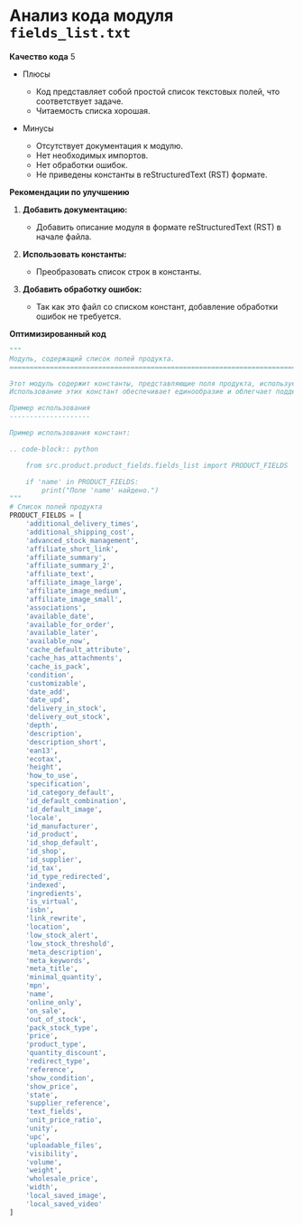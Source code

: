 # Анализ кода модуля `fields_list.txt`

**Качество кода**
5
- Плюсы
    - Код представляет собой простой список текстовых полей, что соответствует задаче.
    - Читаемость списка хорошая.

- Минусы
   - Отсутствует документация к модулю.
   - Нет необходимых импортов.
   - Нет обработки ошибок.
   - Не приведены константы в reStructuredText (RST) формате.

**Рекомендации по улучшению**

1.  **Добавить документацию:**
    - Добавить описание модуля в формате reStructuredText (RST) в начале файла.

2.  **Использовать константы:**
    - Преобразовать список строк в константы.

3.  **Добавить обработку ошибок:**
    - Так как это файл со списком констант, добавление обработки ошибок не требуется.

**Оптимизированный код**

```python
"""
Модуль, содержащий список полей продукта.
=========================================================================================

Этот модуль содержит константы, представляющие поля продукта, используемые в различных частях системы.
Использование этих констант обеспечивает единообразие и облегчает поддержку кода.

Пример использования
--------------------

Пример использования констант:

.. code-block:: python

    from src.product.product_fields.fields_list import PRODUCT_FIELDS

    if 'name' in PRODUCT_FIELDS:
        print("Поле 'name' найдено.")
"""
# Список полей продукта
PRODUCT_FIELDS = [
    'additional_delivery_times',
    'additional_shipping_cost',
    'advanced_stock_management',
    'affiliate_short_link',
    'affiliate_summary',
    'affiliate_summary_2',
    'affiliate_text',
    'affiliate_image_large',
    'affiliate_image_medium',
    'affiliate_image_small',
    'associations',
    'available_date',
    'available_for_order',
    'available_later',
    'available_now',
    'cache_default_attribute',
    'cache_has_attachments',
    'cache_is_pack',
    'condition',
    'customizable',
    'date_add',
    'date_upd',
    'delivery_in_stock',
    'delivery_out_stock',
    'depth',
    'description',
    'description_short',
    'ean13',
    'ecotax',
    'height',
    'how_to_use',
    'specification',
    'id_category_default',
    'id_default_combination',
    'id_default_image',
    'locale',
    'id_manufacturer',
    'id_product',
    'id_shop_default',
    'id_shop',
    'id_supplier',
    'id_tax',
    'id_type_redirected',
    'indexed',
    'ingredients',
    'is_virtual',
    'isbn',
    'link_rewrite',
    'location',
    'low_stock_alert',
    'low_stock_threshold',
    'meta_description',
    'meta_keywords',
    'meta_title',
    'minimal_quantity',
    'mpn',
    'name',
    'online_only',
    'on_sale',
    'out_of_stock',
    'pack_stock_type',
    'price',
    'product_type',
    'quantity_discount',
    'redirect_type',
    'reference',
    'show_condition',
    'show_price',
    'state',
    'supplier_reference',
    'text_fields',
    'unit_price_ratio',
    'unity',
    'upc',
    'uploadable_files',
    'visibility',
    'volume',
    'weight',
    'wholesale_price',
    'width',
    'local_saved_image',
    'local_saved_video'
]
```